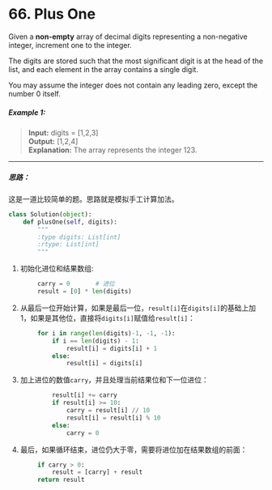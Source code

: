 # 66. Plus One

Given a **non-empty** array of decimal digits representing a non-negative integer, increment one to the integer.

The digits are stored such that the most significant digit is at the head of the list, and each element in the array contains a single digit.

You may assume the integer does not contain any leading zero, except the number 0 itself.

##### Example 1:
> **Input:** digits = [1,2,3]  
> **Output:** [1,2,4]  
> **Explanation:** The array represents the integer 123.

---
##### 思路：
这是一道比较简单的题。思路就是模拟手工计算加法。  

```python
class Solution(object):
    def plusOne(self, digits):
        """
        :type digits: List[int]
        :rtype: List[int]
        """
```

1. 初始化进位和结果数组:

```python
        carry = 0       # 进位
        result = [0] * len(digits)
```

2. 从最后一位开始计算，如果是最后一位，`result[i]`在`digits[i]`的基础上加1，如果是其他位，直接将`digits[i]`赋值给`result[i]`：

```python
        for i in range(len(digits)-1, -1, -1):
            if i == len(digits) - 1:
                result[i] = digits[i] + 1
            else:
                result[i] = digits[i]
```

3. 加上进位的数值`carry`，并且处理当前结果位和下一位进位：

```python
            result[i] += carry
            if result[i] >= 10:
                carry = result[i] // 10
                result[i] = result[i] % 10
            else:
                carry = 0
```

4. 最后，如果循环结束，进位仍大于零，需要将进位加在结果数组的前面：

```python
        if carry > 0:
            result = [carry] + result
        return result
```